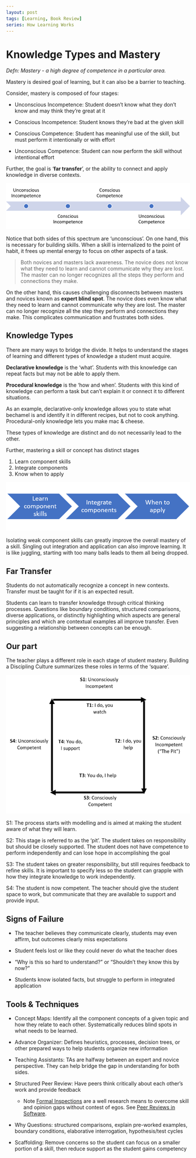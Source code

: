```yaml
---
layout: post
tags: [Learning, Book Review]
series: How Learning Works
---
```


# Knowledge Types and Mastery

*Defn: Mastery - a high degree of competence in a particular area.*

Mastery is desired goal of learning, but it can also be a barrier to teaching.

Consider, mastery is composed of four stages:

  - Unconscious Incompetence: Student doesn’t know what they don’t know
    and may think they’re great at it

  - Conscious Incompetence: Student knows they’re bad at the given skill

  - Conscious Competence: Student has meaningful use of the skill, but
    must perform it intentionally or with effort

  - Unconscious Competence: Student can now perform the skill without
    intentional effort

Further, the goal is ‘**far transfer**’, or the ability to connect and apply knowledge in diverse contexts.

![Competence stages](../../post-media/How-Learning-Works/competence-stages.png)

Notice that both sides of this spectrum are ‘unconscious’. On one hand, this is necessary for building skills. When a skill is internalized to the point of habit, it frees up mental energy to focus on other aspects of a task.

> Both novices and masters lack awareness. The novice does not know what they need to learn and cannot communicate why they are lost. The master can no longer recognizes all the steps they perform and connections they make.

On the other hand, this causes challenging disconnects between masters and novices known as **expert blind spot**. The novice does even know what they need to learn and cannot communicate why they are lost. The master can no longer recognize all the step they perform and connections they make. This complicates communication and frustrates both sides.

## Knowledge Types

There are many ways to bridge the divide. It helps to understand the stages of learning and different types of knowledge a student must acquire.

**Declarative knowledge** is the ‘what’. Students with this knowledge can repeat facts but may not be able to apply them.

**Procedural knowledge** is the ‘how and when’. Students with this kind of knowledge can perform a task but can’t explain it or connect it to different situations.

As an example, declarative-only knowledge allows you to state what bechamel is and identify it in different recipes, but not to cook anything. Procedural-only knowledge lets you make mac & cheese.

These types of knowledge are distinct and do not necessarily lead to the other.

Further, mastering a skill or concept has distinct stages

1.  Learn component skills
2.  Integrate components
3.  Know when to apply

![Skill mastery stages](../../post-media/How-Learning-Works/skill-mastery-stages.png)

Isolating weak component skills can greatly improve the overall mastery of a skill. Singling out integration and application can also improve learning. It is like juggling, starting with too many balls leads to them all being dropped.

## Far Transfer

Students do not automatically recognize a concept in new contexts. Transfer must be taught for if it is an expected result.

Students can learn to transfer knowledge through critical thinking processes. Questions like boundary conditions, structured comparisons, diverse applications, or distinctly highlighting which aspects are general principles and which are contextual examples all improve transfer. Even suggesting a relationship between concepts can be enough.

## Our part

The teacher plays a different role in each stage of student mastery. Building a Discipling Culture summarizes these roles in terms of the ‘square’.

![Learning and teaching square](../../post-media/How-Learning-Works/square.png)

S1: The process starts with modelling and is aimed at making the student aware of what they will learn.

S2: This stage is referred to as the ‘pit’. The student takes on responsibility but should be closely supported. The student does not have competence to perform independently and can lose hope in accomplishing the goal

S3: The student takes on greater responsibility, but still requires feedback to refine skills. It is important to specify less so the student can grapple with how they integrate knowledge to work independently.

S4: The student is now competent. The teacher should give the student space to work, but communicate that they are available to support and provide input.

## Signs of Failure

  - The teacher believes they communicate clearly, students may even affirm, but outcomes clearly miss expectations

  - Student feels lost or like they could never do what the teacher does

  - “Why is this so hard to understand?” or “Shouldn’t they know this by now?”

  - Students know isolated facts, but struggle to perform in integrated application

## Tools & Techniques

  - Concept Maps: Identify all the component concepts of a given topic and how they relate to each other. Systematically reduces blind spots in what needs to be learned.

  - Advance Organizer: Defines heuristics, processes, decision trees, or other prepared ways to help students organize new information

  - Teaching Assistants: TAs are halfway between an expert and novice perspective. They can help bridge the gap in understanding for both sides.

  - Structured Peer Review: Have peers think critically about each other’s work and provide feedback
    - Note [Formal Inspections](https://en.wikipedia.org/wiki/Software_inspection) are a well research means to overcome skill and opinion gaps without contest of egos. See [Peer Reviews in Software](https://www.amazon.com/Peer-Reviews-Software-Practical-Guide/dp/0201734850).


  - Why Questions: structured comparisons, explain pre-worked examples, boundary conditions, elaborative interrogation, hypothesis/test cycles

  - Scaffolding: Remove concerns so the student can focus on a smaller portion of a skill, then reduce support as the student gains competency
